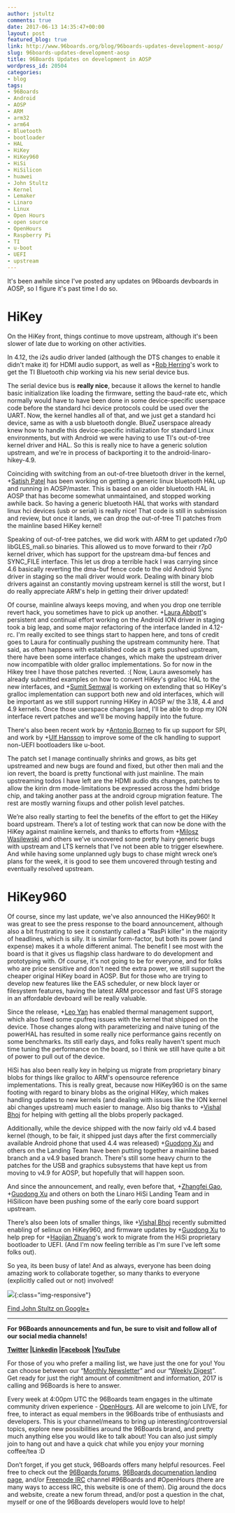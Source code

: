 ```yaml
---
author: jstultz
comments: true
date: 2017-06-13 14:35:47+00:00
layout: post
featured_blog: true
link: http://www.96boards.org/blog/96boards-updates-development-aosp/
slug: 96boards-updates-development-aosp
title: 96Boards Updates on development in AOSP
wordpress_id: 20504
categories:
- blog
tags:
- 96Boards
- Android
- AOSP
- ARM
- arm32
- arm64
- Bluetooth
- bootloader
- HAL
- HiKey
- HiKey960
- HiSi
- HiSilicon
- huawei
- John Stultz
- Kernel
- Lemaker
- Linaro
- Linux
- Open Hours
- open source
- OpenHours
- Raspberry Pi
- TI
- u-boot
- UEFI
- upstream
---
```


It's been awhile since I've posted any updates on 96boards devboards in AOSP, so I figure it's past time I do so.


# HiKey


On the HiKey front, things continue to move upstream, although it's been slower of late due to working on other activities.

In 4.12, the i2s audio driver landed (although the DTS changes to enable it didn't make it) for HDMI audio support, as well as +[Rob Herring](https://plus.google.com/111041570522611950865)'s work to get the TI Bluetooth chip working via his new serial device bus.

The serial device bus is **really nice**, because it allows the kernel to handle basic initialization like loading the firmware, setting the baud-rate etc, which normally would have to have been done in some device-specific userspace code before the standard hci device protocols could be used over the UART. Now, the kernel handles all of that, and we just get a standard hci device, same as with a usb bluetooth dongle. BlueZ userspace already knew how to handle this device-specific initialization for standard Linux environments, but with Android we were having to use TI's out-of-tree kernel driver and HAL. So this is really nice to have a generic solution upstream, and we're in process of backporting it to the android-linaro-hikey-4.9.

Coinciding with switching from an out-of-tree bluetooth driver in the kernel, +[Satish Patel](https://plus.google.com/104709556570057915445) has been working on getting a generic linux bluetooth HAL up and running in AOSP/master. This is based on an older bluetooth HAL in AOSP that has become somewhat unmaintained, and stopped working awhile back. So having a generic bluetooth HAL that works with standard linux hci devices (usb or serial) is really nice! That code is still in submission and review, but once it lands, we can drop the out-of-tree TI patches from the mainline based HiKey kernel!

Speaking of out-of-tree patches, we did work with ARM to get updated r7p0 libGLES_mali.so binaries. This allowed us to move forward to their r7p0 kernel driver, which has support for the upstream dma-buf fences and SYNC_FILE interface. This let us drop a terrible hack I was carrying since 4.6 basically reverting the dma-buf fence code to the old Android Sync driver in staging so the mali driver would work. Dealing with binary blob drivers against an constantly moving upstream kernel is still the worst, but I do really appreciate ARM's help in getting their driver updated!

Of course, mainline always keeps moving, and when you drop one terrible revert hack, you sometimes have to pick up another. +[Laura Abbott](https://plus.google.com/101887749522867437937)'s persistent and continual effort working on the Android ION driver in staging took a big leap, and some major refactoring of the interface landed in 4.12-rc. I'm really excited to see things start to happen here, and tons of credit goes to Laura for continually pushing the upstream community here. That said, as often happens with established code as it gets pushed upstream, there have been some interface changes, which make the upstream driver now incompatible with older gralloc implementations. So for now in the Hikey tree I have those patches reverted. :( Now, Laura awesomely has already submitted examples on how to convert HiKey's gralloc HAL to the new interfaces, and +[Sumit Semwal](https://plus.google.com/108099011285534078634) is working on extending that so HiKey's gralloc implementation can support both new and old interfaces, which will be important as we still support running HiKey in AOSP w/ the 3.18, 4.4 and 4.9 kernels. Once those userspace changes land, I'll be able to drop my ION interface revert patches and we'll be moving happily into the future.

There's also been recent work by +[Antonio Borneo](https://plus.google.com/102321751277239457868) to fix up support for SPI, and work by +[Ulf Hansson](https://plus.google.com/104367504478577731561) to improve some of the clk handling to support non-UEFI bootloaders like u-boot.

The patch set I manage continually shrinks and grows, as bits get upstreamed and new bugs are found and fixed, but other then mali and the ion revert, the board is pretty functional with just mainline. The main upstreaming todos I have left are the HDMI audio dts changes, patches to allow the kirin drm mode-limitations be expressed across the hdmi bridge chip, and taking another pass at the android cgroup migration feature. The rest are mostly warning fixups and other polish level patches.

We’re also really starting to feel the benefits of the effort to get the HiKey board upstream. There’s a lot of testing work that can now be done with the HiKey against mainline kernels, and thanks to efforts from +[Milosz Wasilewski](https://plus.google.com/110678333419866011234) and others we’ve uncovered some pretty hairy generic bugs with upstream and LTS kernels that I’ve not been able to trigger elsewhere. And while having some unplanned ugly bugs to chase might wreck one’s plans for the week, it is good to see them uncovered through testing and eventually resolved upstream.


# HiKey960


Of course, since my last update, we've also announced the HiKey960! It was great to see the press response to the board announcement, although also a bit frustrating to see it constantly called a "RasPi killer" in the majority of headlines, which is silly. It is similar form-factor, but both its power (and expense) makes it a whole different animal. The benefit I see most with the board is that it gives us flagship class hardware to do development and prototyping with. Of course, it's not going to be for everyone, and for folks who are price sensitive and don't need the extra power, we still support the cheaper original HiKey board in AOSP. But for those who are trying to develop new features like the EAS scheduler, or new block layer or filesystem features, having the latest ARM processor and fast UFS storage in an affordable devboard will be really valuable.

Since the release, +[Leo Yan](https://plus.google.com/100021893004021368609) has enabled thermal management support, which also fixed some cpufreq issues with the kernel that shipped on the device. Those changes along with parameterizing and naive tuning of the powerHAL has resulted in some really nice performance gains recently on some benchmarks. Its still early days, and folks really haven't spent much time tuning the performance on the board, so I think we still have quite a bit of power to pull out of the device.

HiSi has also been really key in helping us migrate from proprietary binary blobs for things like gralloc to ARM's opensource reference implementations. This is really great, because now HiKey960 is on the same footing with regard to binary blobs as the original HiKey, which makes handling updates to new kernels (and dealing with issues like the ION kernel abi changes upstream) much easier to manage. Also big thanks to +[Vishal Bhoj](https://plus.google.com/102410696093583422185) for helping with getting all the blobs properly packaged.

Additionally, while the device shipped with the now fairly old v4.4 based kernel (though, to be fair, it shipped just days after the first commercially available Android phone that used 4.4 was released) +[Guodong Xu](https://plus.google.com/106923894702543396065) and others on the Landing Team have been putting together a mainline based branch and a v4.9 based branch. There's still some heavy churn to the patches for the USB and graphics subsystems that have kept us from moving to v4.9 for AOSP, but hopefully that will happen soon.

And since the announcement, and really, even before that, +[Zhangfei Gao](https://plus.google.com/107373549659731211419), +[Guodong Xu](https://plus.google.com/106923894702543396065) and others on both the Linaro HiSi Landing Team and in HiSilicon have been pushing some of the early core board support upstream.

There’s also been lots of smaller things, like +[Vishal Bhoj](https://plus.google.com/102410696093583422185) recently submitted enabling of selinux on HiKey960, and firmware updates by +[Guodong Xu](https://plus.google.com/106923894702543396065) to help prep for +[Haojian Zhuang](https://plus.google.com/118333490708258981498)'s work to migrate from the HiSi proprietary bootloader to UEFI. (And I'm now feeling terrible as I'm sure I've left some folks out).

So yea, its been busy of late! And as always, everyone has been doing amazing work to collaborate together, so many thanks to everyone (explicitly called out or not) involved!

![](/assets/images/blog/2017/06/hikey-960-SD-front-500x330-300x198.jpg){:class="img-responsive"}

[Find John Stultz on Google+](https://plus.google.com/111524780435806926688)



* * *



**For 96Boards announcements and fun, be sure to visit and follow all of our social media channels!**

**[Twitter](https://twitter.com/96Boards) &#124;[Linkedin](https://www.linkedin.com/company/6637095?trk=tyah&trkInfo=clickedVertical%3Ashowcase%2CclickedEntityId%3A6637095%2Cidx%3A1-1-1%2CtarId%3A1483603913878%2Ctas%3A96boards) &#124;[Facebook](https://www.facebook.com/96Boards/) &#124;[YouTube](https://www.youtube.com/c/96boards)**

For those of you who prefer a mailing list, we have just the one for you! You can choose between our “[Monthly Newsletter](http://www.96boards.org/newsletter/)” and our “[Weekly Digest](http://www.96boards.org/newsletter/digest/)”. Get ready for just the right amount of commitment and information, 2017 is calling and 96Boards is here to answer.

Every week at 4:00pm UTC the 96Boards team engages in the ultimate community driven experience - [OpenHours](http://www.96boards.org/openhours/). All are welcome to join LIVE, for free, to interact as equal members in the 96Boards tribe of enthusiasts and developers. This is your channel/means to bring up interesting/controversial topics, explore new possibilities around the 96Boards brand, and pretty much anything else you would like to talk about! You can also just simply join to hang out and have a quick chat while you enjoy your morning coffee/tea :D

Don’t forget, if you get stuck, 96Boards offers many helpful resources. Feel free to check out the [96Boards forums](http://www.96boards.org/forums/), [96Boards documenation landing page](https://github.com/96boards/documentation/), and/or [Freenode IRC](http://webchat.freenode.net/?channels=%2396boards) channel #96Boards and #OpenHours (there are many ways to access IRC, this website is one of them). Dig around the docs and website, create a new forum thread, and/or post a question in the chat, myself or one of the 96Boards developers would love to help!
